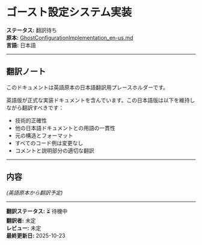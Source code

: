 # ゴースト設定システム実装

**ステータス:** 翻訳待ち  
**原本:** [GhostConfigurationImplementation_en-us.md](./GhostConfigurationImplementation_en-us.md)  
**言語:** 日本語

---

## 翻訳ノート

このドキュメントは英語原本の日本語翻訳用プレースホルダーです。

英語版が正式な実装ドキュメントを含んでいます。この日本語版は以下を維持しながら翻訳すべきです：

- 技術的正確性
- 他の日本語ドキュメントとの用語の一貫性
- 元の構造とフォーマット
- すべてのコード例は変更なし
- コメントと説明部分の適切な翻訳

---

## 内容

*(英語原本から翻訳予定)*

---

**翻訳ステータス:** ⏳ 待機中  
**翻訳者:** 未定  
**レビュー:** 未定  
**最終更新日:** 2025-10-23
